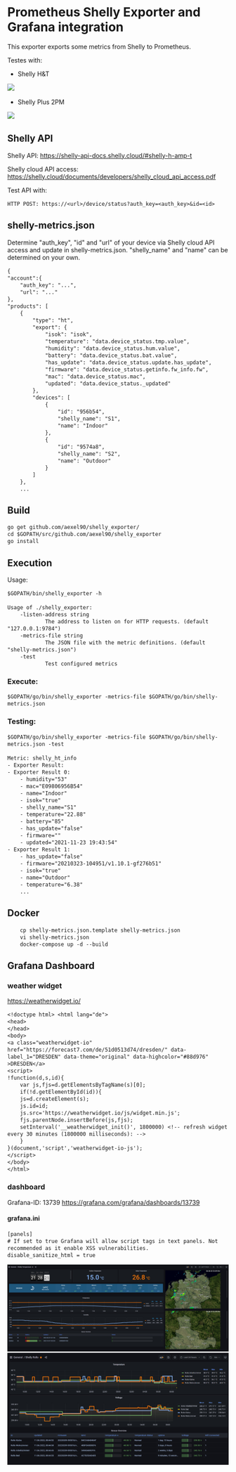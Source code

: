 # Prometheus Shelly Exporter and Grafana integration

This exporter exports some metrics from Shelly to Prometheus.

Testes with:
- Shelly H&T

<img src="https://www.shelly.cloud/_Resources/Persistent/d/3/4/6/d346492eefc1e0327b4413aa07f1cefcbdadb71f/s_ht_x1-1000x1000.webp" width="250">


- Shelly Plus 2PM

<img src="https://www.shelly.cloud/_Resources/Persistent/1/f/b/2/1fb2ef6f3ce8e6228fb22370937d97e88b4d4720/Plus-2PM-1200x1200.webp" width="250">

## Shelly API

Shelly API: https://shelly-api-docs.shelly.cloud/#shelly-h-amp-t

Shelly cloud API access: https://shelly.cloud/documents/developers/shelly_cloud_api_access.pdf

Test API with:
    
    HTTP POST: https://<url>/device/status?auth_key=<auth_key>&id=<id>
## shelly-metrics.json

Determine "auth_key", "id" and "url" of your device via Shelly cloud API access and update in shelly-metrics.json.
"shelly_name" and "name" can be determined on your own.

    {
    "account":{
        "auth_key": "...",
        "url": "..."
    },
    "products": [
        {
            "type": "ht",
            "export": {
                "isok": "isok",
                "temperature": "data.device_status.tmp.value",
                "humidity": "data.device_status.hum.value",
                "battery": "data.device_status.bat.value",
                "has_update": "data.device_status.update.has_update",
                "firmware": "data.device_status.getinfo.fw_info.fw",
                "mac": "data.device_status.mac",
                "updated": "data.device_status._updated"
            },
            "devices": [
                {
                    "id": "956b54",                  
                    "shelly_name": "S1",
                    "name": "Indoor"
                },
                {
                    "id": "9574a8",                   
                    "shelly_name": "S2",
                    "name": "Outdoor"
                }
            ]
        },
        ...

## Build

    go get github.com/aexel90/shelly_exporter/
    cd $GOPATH/src/github.com/aexel90/shelly_exporter
    go install

## Execution

Usage:

    $GOPATH/bin/shelly_exporter -h

    Usage of ./shelly_exporter:
        -listen-address string
                The address to listen on for HTTP requests. (default "127.0.0.1:9784")
        -metrics-file string
                The JSON file with the metric definitions. (default "shelly-metrics.json")
        -test
                Test configured metrics

### Execute:

    $GOPATH/go/bin/shelly_exporter -metrics-file $GOPATH/go/bin/shelly-metrics.json

### Testing:

    $GOPATH/go/bin/shelly_exporter -metrics-file $GOPATH/go/bin/shelly-metrics.json -test

    Metric: shelly_ht_info
    - Exporter Result:
    - Exporter Result 0:
        - humidity="53"
        - mac="E09806956B54"
        - name="Indoor"
        - isok="true"
        - shelly_name="S1"
        - temperature="22.88"
        - battery="85"
        - has_update="false"
        - firmware=""
        - updated="2021-11-23 19:43:54"
    - Exporter Result 1:
        - has_update="false"
        - firmware="20210323-104951/v1.10.1-gf276b51"
        - isok="true"
        - name="Outdoor"
        - temperature="6.38"
        ...

## Docker

        cp shelly-metrics.json.template shelly-metrics.json
        vi shelly-metrics.json
        docker-compose up -d --build

## Grafana Dashboard

### weather widget

https://weatherwidget.io/

    <!doctype html> <html lang="de">
    <head>
    </head>
    <body>
    <a class="weatherwidget-io" href="https://forecast7.com/de/51d0513d74/dresden/" data-label_1="DRESDEN" data-theme="original" data-highcolor="#88d976" >DRESDEN</a>
    <script>
    !function(d,s,id){
        var js,fjs=d.getElementsByTagName(s)[0];
        if(!d.getElementById(id)){
        js=d.createElement(s);
        js.id=id;
        js.src='https://weatherwidget.io/js/widget.min.js';
        fjs.parentNode.insertBefore(js,fjs);
        setInterval('__weatherwidget_init()', 1800000) <!-- refresh widget every 30 minutes (1800000 milliseconds): -->
        }
    }(document,'script','weatherwidget-io-js');
    </script>
    </body>
    </html>

### dashboard

Grafana-ID: 13739
https://grafana.com/grafana/dashboards/13739

#### grafana.ini

    [panels]
    # If set to true Grafana will allow script tags in text panels. Not recommended as it enable XSS vulnerabilities.
    disable_sanitize_html = true

![Grafana](https://raw.githubusercontent.com/aexel90/shelly_exporter/main/grafana/screenshot_temp.jpg)
![Grafana Rollo](https://raw.githubusercontent.com/aexel90/shelly_exporter/main/grafana/screenshot_rollo.jpg)